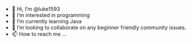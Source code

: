- 👋 Hi, I’m @luke1593
- 👀 I’m interested in programming 
- 🌱 I’m currently learning Java
- 💞️ I’m looking to collaborate on any beginner friendly community issues.
- 📫 How to reach me ...

<!---
luke1593/luke1593 is a ✨ special ✨ repository because its `README.md` (this file) appears on your GitHub profile.
You can click the Preview link to take a look at your changes.
--->
